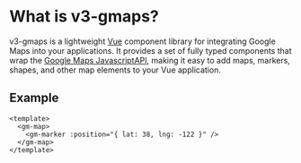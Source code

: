 # What is v3-gmaps?

v3-gmaps is a lightweight [Vue](https://v3.vuejs.org) component library for integrating Google Maps into your applications. It provides a set of fully typed components that wrap the [Google Maps JavascriptAPI](https://developers.google.com/maps/documentation/javascript/overview), making it easy to add maps, markers, shapes, and other map elements to your Vue application.

## Example

```vue
<template>
  <gm-map>
    <gm-marker :position="{ lat: 38, lng: -122 }" />
  </gm-map>
</template>
```
